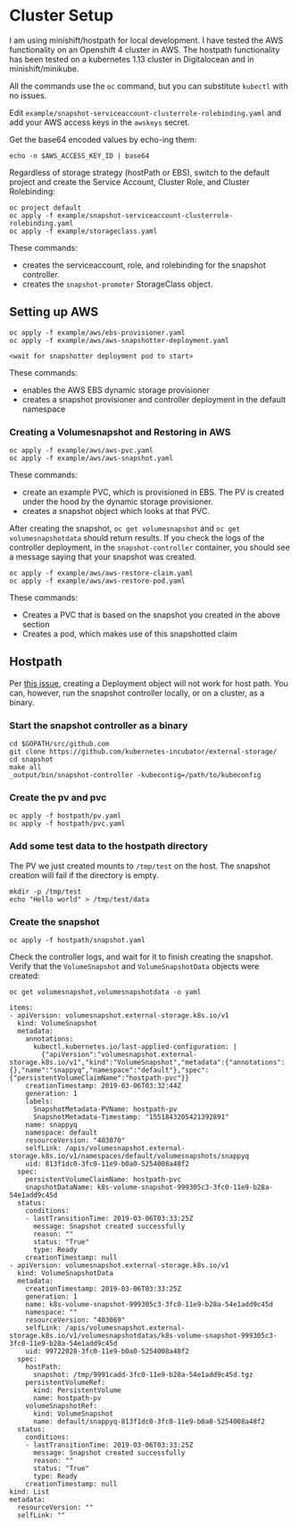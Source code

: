 # Cluster Setup

I am using minishift/hostpath for local development.  I have tested the AWS functionality on an Openshift 4 cluster in AWS.  The hostpath functionality has been tested on a kubernetes 1.13 cluster in Digitalocean and in minishift/minikube.

All the commands use the `oc` command, but you can substitute `kubectl` with no issues.


Edit `example/snapshot-serviceaccount-clusterrole-rolebinding.yaml` and add your AWS access keys in the `awskeys` secret.

Get the base64 encoded values by echo-ing them:

`echo -n $AWS_ACCESS_KEY_ID | base64`

Regardless of storage strategy (hostPath or EBS), switch to the default project and create the Service Account, Cluster Role, and Cluster Rolebinding:

```shell
oc project default
oc apply -f example/snapshot-serviceaccount-clusterrole-rolebinding.yaml
oc apply -f example/storageclass.yaml
```

These commands:

+ creates the serviceaccount, role, and rolebinding for the snapshot controller.
+ creates the `snapshot-promoter` StorageClass object.

## Setting up AWS

```shell
oc apply -f example/aws/ebs-provisioner.yaml
oc apply -f example/aws/aws-snapshotter-deployment.yaml

<wait for snapshotter deployment pod to start>
```

These commands:

+ enables the AWS EBS dynamic storage provisioner
+ creates a snapshot provisioner and controller deployment in the default namespace

### Creating a Volumesnapshot and Restoring in AWS

```shell
oc apply -f example/aws/aws-pvc.yaml
oc apply -f example/aws/aws-snapshot.yaml
```

These commands:

+ create an example PVC, which is provisioned in EBS.  The PV is created under the hood by the dynamic storage provisioner.
+ creates a snapshot object which looks at that PVC.

After creating the snapshot, `oc get volumesnapshot` and `oc get volumesnapshotdata` should return results.  If you check the logs of the controller deployment, in the `snapshot-controller` container, you should see a message saying that your snapshot was created.

```shell
oc apply -f example/aws/aws-restore-claim.yaml
oc apply -f example/aws/aws-restore-pod.yaml
```

These commands:

+ Creates a PVC that is based on the snapshot you created in the above section
+ Creates a pod, which makes use of this snapshotted claim

## Hostpath

Per [this issue](https://github.com/kubernetes-incubator/external-storage/issues/1139), creating a Deployment object will not work for host path.  You can, however, run the snapshot controller locally, or on a cluster, as a binary.  

### Start the snapshot controller as a binary

```shell
cd $GOPATH/src/github.com
git clone https://github.com/kubernetes-incubator/external-storage/
cd snapshot
make all
_output/bin/snapshot-controller -kubecontig=/path/to/kubeconfig
```

### Create the pv and pvc

```shell
oc apply -f hostpath/pv.yaml
oc apply -f hostpath/pvc.yaml
```

### Add some test data to the hostpath directory

The PV we just created mounts to `/tmp/test` on the host.  The snapshot creation will fail if the directory is empty.

```shell
mkdir -p /tmp/test
echo "Hello world" > /tmp/test/data
```

### Create the snapshot

```shell
oc apply -f hostpath/snapshot.yaml
```

Check the controller logs, and wait for it to finish creating the snapshot.  Verify that the `VolumeSnapshot` and `VolumeSnapshotData` objects were created: 

```shell
oc get volumesnapshot,volumesnapshotdata -o yaml

items:
- apiVersion: volumesnapshot.external-storage.k8s.io/v1
  kind: VolumeSnapshot
  metadata:
    annotations:
      kubectl.kubernetes.io/last-applied-configuration: |
        {"apiVersion":"volumesnapshot.external-storage.k8s.io/v1","kind":"VolumeSnapshot","metadata":{"annotations":{},"name":"snappyq","namespace":"default"},"spec":{"persistentVolumeClaimName":"hostpath-pvc"}}
    creationTimestamp: 2019-03-06T03:32:44Z
    generation: 1
    labels:
      SnapshotMetadata-PVName: hostpath-pv
      SnapshotMetadata-Timestamp: "1551843205421392891"
    name: snappyq
    namespace: default
    resourceVersion: "403070"
    selfLink: /apis/volumesnapshot.external-storage.k8s.io/v1/namespaces/default/volumesnapshots/snappyq
    uid: 813f1dc0-3fc0-11e9-b0a0-5254008a48f2
  spec:
    persistentVolumeClaimName: hostpath-pvc
    snapshotDataName: k8s-volume-snapshot-999305c3-3fc0-11e9-b28a-54e1add9c45d
  status:
    conditions:
    - lastTransitionTime: 2019-03-06T03:33:25Z
      message: Snapshot created successfully
      reason: ""
      status: "True"
      type: Ready
    creationTimestamp: null
- apiVersion: volumesnapshot.external-storage.k8s.io/v1
  kind: VolumeSnapshotData
  metadata:
    creationTimestamp: 2019-03-06T03:33:25Z
    generation: 1
    name: k8s-volume-snapshot-999305c3-3fc0-11e9-b28a-54e1add9c45d
    namespace: ""
    resourceVersion: "403069"
    selfLink: /apis/volumesnapshot.external-storage.k8s.io/v1/volumesnapshotdatas/k8s-volume-snapshot-999305c3-3fc0-11e9-b28a-54e1add9c45d
    uid: 99722028-3fc0-11e9-b0a0-5254008a48f2
  spec:
    hostPath:
      snapshot: /tmp/9991cadd-3fc0-11e9-b28a-54e1add9c45d.tgz
    persistentVolumeRef:
      kind: PersistentVolume
      name: hostpath-pv
    volumeSnapshotRef:
      kind: VolumeSnapshot
      name: default/snappyq-813f1dc0-3fc0-11e9-b0a0-5254008a48f2
  status:
    conditions:
    - lastTransitionTime: 2019-03-06T03:33:25Z
      message: Snapshot created successfully
      reason: ""
      status: "True"
      type: Ready
    creationTimestamp: null
kind: List
metadata:
  resourceVersion: ""
  selfLink: ""
```
